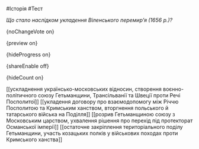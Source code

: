 #Історія #Тест

*Що стало наслідком укладення Віленського перемир’я (1656 р.)?*

{noChangeVote on}

{preview on}

{hideProgress on}

{shareEnable off}

{hideCount on}

[[ускладнення українсько-московських відносин, створення воєнно-політичного союзу Гетьманщини, Трансільванії та Швеції проти Речі Посполитої]]
[[укладення договору про взаємодопомогу між Річчю Посполитою та Кримським ханством, вторгнення польського й татарського війська на Поділля]]
[[розрив Гетьманщиною союзу з Московським царством, ухвалення рішення про перехід під протекторат Османської імперії]]
[[остаточне закріплення територіального поділу Гетьманщини, участь козацьких полків у військових походах проти Кримського ханства]]
